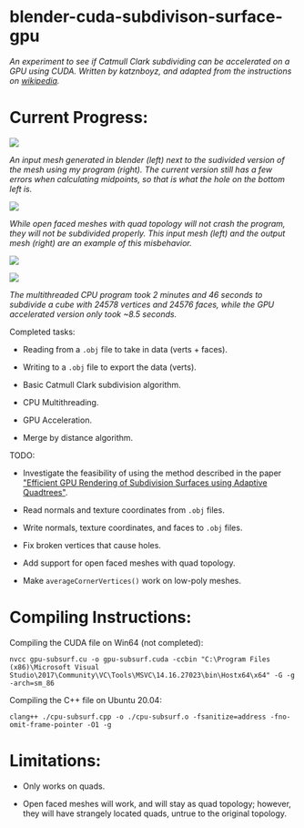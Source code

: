 # blender-cuda-subdivison-surface-gpu

*An experiment to see if Catmull Clark subdividing can be accelerated on a GPU using CUDA. Written by katznboyz, and adapted from the instructions on [wikipedia](https://en.wikipedia.org/wiki/Catmull%E2%80%93Clark_subdivision_surface).*

# Current Progress:

![](https://i.imgur.com/xBXRA6w.png?raw=true)

*An input mesh generated in blender (left) next to the sudivided version of the mesh using my program (right). The current version still has a few errors when calculating midpoints, so that is what the hole on the bottom left is.*

![](https://i.imgur.com/2Hgt3gv.png?raw=true)

*While open faced meshes with quad topology will not crash the program, they will not be subdivided properly. This input mesh (left) and the output mesh (right) are an example of this misbehavior.*

![](https://i.imgur.com/PrWCvy5.png?raw=true)

![](https://i.imgur.com/pbs97J1.png?raw=true)

*The multithreaded CPU program took 2 minutes and 46 seconds to subdivide a cube with 24578 vertices and 24576 faces, while the GPU accelerated version only took ~8.5 seconds.*

Completed tasks:

- Reading from a `.obj` file to take in data (verts + faces).

- Writing to a `.obj` file to export the data (verts).

- Basic Catmull Clark subdivision algorithm.

- CPU Multithreading.

- GPU Acceleration.

- Merge by distance algorithm.

TODO:

- Investigate the feasibility of using the method described in the paper ["Efficient GPU Rendering of Subdivision Surfaces using Adaptive Quadtrees"](http://www.graphics.stanford.edu/~niessner/papers/2016/4subdiv/brainerd2016efficient.pdf).

- Read normals and texture coordinates from `.obj` files.

- Write normals, texture coordinates, and faces to `.obj` files.

- Fix broken vertices that cause holes.

- Add support for open faced meshes with quad topology.

- Make `averageCornerVertices()` work on low-poly meshes.

# Compiling Instructions:

Compiling the CUDA file on Win64 (not completed):

`nvcc gpu-subsurf.cu -o gpu-subsurf.cuda -ccbin "C:\Program Files (x86)\Microsoft Visual Studio\2017\Community\VC\Tools\MSVC\14.16.27023\bin\Hostx64\x64" -G -g -arch=sm_86`

Compiling the C++ file on Ubuntu 20.04:

`clang++ ./cpu-subsurf.cpp -o ./cpu-subsurf.o -fsanitize=address -fno-omit-frame-pointer -O1 -g`

# Limitations:

- Only works on quads.

- Open faced meshes will work, and will stay as quad topology; however, they will have strangely located quads, untrue to the original topology.